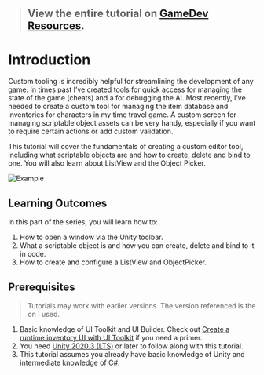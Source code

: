 > ## View the entire tutorial on [GameDev Resources](https://gamedev-resources.com/create-an-item-management-editor-tool-with-ui-toolkit/).
> 
# Introduction

Custom tooling is incredibly helpful for streamlining the development of any game. In times past I’ve created tools for quick access for managing the state of the game (cheats) and a for debugging the AI. Most recently, I’ve needed to create a custom tool for managing the item database and inventories for characters in my time travel game. A custom screen for managing scriptable object assets can be very handy, especially if you want to require certain actions or add custom validation.

This tutorial will cover the fundamentals of creating a custom editor tool, including what scriptable objects are and how to create, delete and bind to one. You will also learn about ListView and the Object Picker.

![Example](final.gif)

## Learning Outcomes
In this part of the series, you will learn how to:

1. How to open a window via the Unity toolbar.
2. What a scriptable object is and how you can create, delete and bind to it in code.
3. How to create and configure a ListView and ObjectPicker.

## Prerequisites

> Tutorials may work with earlier versions. The version referenced is the on I used.

1. Basic knowledge of UI Toolkit and UI Builder. Check out [Create a runtime inventory UI with UI Toolkit](https://gamedev-resources.com/create-an-in-game-inventory-ui-with-ui-toolkit/) if you need a primer.
2.	You need [Unity 2020.3 (LTS)](https://unity3d.com/get-unity/download) or later to follow along with this tutorial.
3.	This tutorial assumes you already have basic knowledge of Unity and intermediate knowledge of C#.

